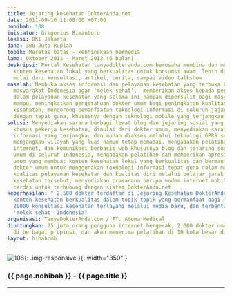 ```yaml
---
title: Jejaring kesehatan DokterAnda.net
date: 2011-09-16 11:08:00 +07:00
nohibah: 108
inisiator: Gregorius Bimantoro
lokasi: DKI Jakarta
dana: 300 Juta Rupiah
topik: Meretas batas - kebhinekaan bermedia
lama: Oktober 2011 - Maret 2012 (6 bulan)
deskripsi: Portal Kesehatan tanyadokteranda.com berusaha membina dan mengumpulkan
  konten kesehatan lokal yang berkualitas untuk konsumsi awam, lebih dari 3000 konten
  mulai dari konsultasi, artikel, berita, sampai video talkshow
masalah: Membuka akses informasi dan pelayanan kesehatan yang terbuka bagi sebesar-besarnya
  masyarakat Indonesia agar 'melek sehat',  memberikan akses kepada persyaratan bantuan
  dalam pelayanan kesehatan yang selama ini nampak dipersulit bagi masyarakat kurang
  mampu, meningkatkan pengetahuan dokter umum bagi peningkatan kualitas pelayanan
  kesehatan, mendorong pemanfaatan teknologi informasi di seluruh jajaran kesehatan
  dengan tepat guna, khususnya dengan teknologi mobile yang terjangkau
solusi: Menyediakan sarana berbagi lewat blog dan jejaring sosial yang terpercaya
  khusus pekerja kesehatan, dimulai dari dokter umum, menyediakan sarana teknologi
  informasi yang terjangkau dan mudah diakses melalui teknologi GPRS sehingga dapat
  menjangkau wilayah yang luas namun tetap memadai, mengadakan pelatihan dasar komputer,
  internet, dan komunikasi berbasis web khususnya blog dan jejaring sosial bagi dokter
  umum di seluruh Indonesia, mengadakan pelatihan dan memberikan apresiasi untuk dokter
  umum yang membuat konten kesehatan lokal yang berkualitas dan bermanfaat, mendorong
  dokter umum untuk menggunakan teknologi informasi tepat guna dalam meningkatkan
  kualitas pelayanan kesehatan dan kualitas diri melalui belajar jarak jauh dari jejaring
  kesehatan tersebut, menyediakan prasarana berupa modem internet mobile atau ponsel
  cerdas untuk terhubung dengan sistem DokterAnda.net
keberhasilan: " 2,500 dokter terdaftar di Jejaring Kesehatan DokterAnda.net, 5000
  konten kesehatan berkualitas dalam topik-topik yang bermanfaat bagi masyarakat,
  20000 konsultasi kesehatan terlayani melalui media baru, dan terbentuk kriteria
  'melek sehat' Indonesia"
organisasi: TanyaDokterAnda.com / PT. Atoma Medical
diuntungkan: 25 juta orang pengguna internet bergerak, 2,000 dokter umum yang tersebar
  di berbagai propinsi, dan akan menerima pelatihan di 10 kota besar di Indonesia
layout: hibahcmb
---
```


![108](/static/img/hibahcmb/108.png){: .img-responsive }{: width="350" }

### {{ page.nohibah }} - {{ page.title }}

---
